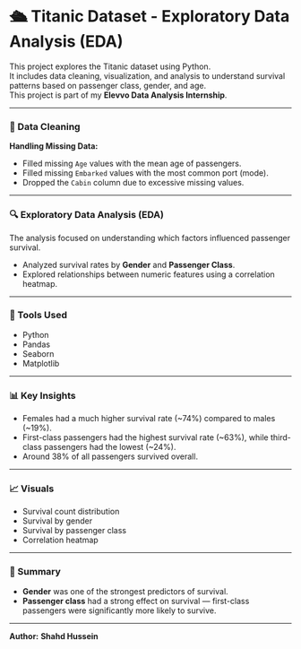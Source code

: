 # 🛳 Titanic Dataset - Exploratory Data Analysis (EDA)

This project explores the Titanic dataset using Python.  
It includes data cleaning, visualization, and analysis to understand survival patterns based on passenger class, gender, and age.  
This project is part of my **Elevvo Data Analysis Internship**.

---

### 🧹 Data Cleaning
**Handling Missing Data:**
- Filled missing `Age` values with the mean age of passengers.  
- Filled missing `Embarked` values with the most common port (mode).  
- Dropped the `Cabin` column due to excessive missing values.

---

### 🔍 Exploratory Data Analysis (EDA)
The analysis focused on understanding which factors influenced passenger survival.  
- Analyzed survival rates by **Gender** and **Passenger Class**.  
- Explored relationships between numeric features using a correlation heatmap.

---

### 🧰 Tools Used
- Python  
- Pandas  
- Seaborn  
- Matplotlib

---

### 📊 Key Insights
- Females had a much higher survival rate (~74%) compared to males (~19%).  
- First-class passengers had the highest survival rate (~63%), while third-class passengers had the lowest (~24%).  
- Around 38% of all passengers survived overall.

---

### 📈 Visuals
- Survival count distribution  
- Survival by gender  
- Survival by passenger class  
- Correlation heatmap

---

### 🧠 Summary
- **Gender** was one of the strongest predictors of survival.  
- **Passenger class** had a strong effect on survival — first-class passengers were significantly more likely to survive.  

---

**Author:** 
**Shahd Hussein**
